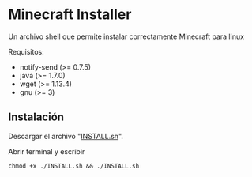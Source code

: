 Minecraft Installer
===================

Un archivo shell que permite instalar correctamente Minecraft para linux

Requisitos:
 - notify-send (>= 0.7.5)
 - java (>= 1.7.0)
 - wget (>= 1.13.4)
 - gnu (>= 3)

Instalación
-----------

Descargar el archivo "[INSTALL.sh](https://raw.github.com/alfa30/Minecraft-Installer/master/INSTALL.sh)".

Abrir terminal y escribir
```
chmod +x ./INSTALL.sh && ./INSTALL.sh
```







